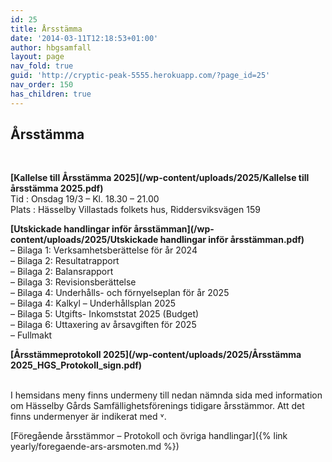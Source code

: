 ```yaml
---
id: 25
title: Årsstämma
date: '2014-03-11T12:18:53+01:00'
author: hbgsamfall
layout: page
nav_fold: true
guid: 'http://cryptic-peak-5555.herokuapp.com/?page_id=25'
nav_order: 150
has_children: true
---
```


## Årsstämma  
<BR>  

**[Kallelse till Årsstämma 2025](/wp-content/uploads/2025/Kallelse till årsstämma 2025.pdf)**  
Tid : Onsdag 19/3 – Kl. 18.30 – 21.00  
Plats : Hässelby Villastads folkets hus, Riddersviksvägen 159  

**[Utskickade handlingar inför årsstämman](/wp-content/uploads/2025/Utskickade handlingar inför årsstämman.pdf)**  
– Bilaga 1: Verksamhetsberättelse för år 2024  
– Bilaga 2: Resultatrapport  
– Bilaga 2: Balansrapport  
– Bilaga 3: Revisionsberättelse  
– Bilaga 4: Underhålls- och förnyelseplan för år 2025  
– Bilaga 4: Kalkyl – Underhållsplan 2025  
– Bilaga 5: Utgifts- Inkomststat 2025 (Budget)  
– Bilaga 6: Uttaxering av årsavgiften för 2025  
– Fullmakt  

**[Årsstämmeprotokoll 2025](/wp-content/uploads/2025/Årsstämma 2025_HGS_Protokoll_sign.pdf)**   
<BR>  

I hemsidans meny finns undermeny till nedan nämnda sida med information om Hässelby Gårds Samfällighetsförenings tidigare årsstämmor. 
Att det finns undermenyer är indikerat med ˅.  

[Föregående årsstämmor – Protokoll och övriga handlingar]({% link yearly/foregaende-ars-arsmoten.md %})
